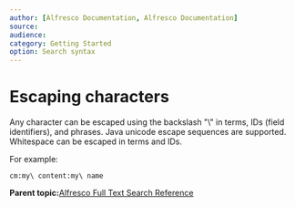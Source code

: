 ```yaml
---
author: [Alfresco Documentation, Alfresco Documentation]
source: 
audience: 
category: Getting Started
option: Search syntax
---
```


# Escaping characters

Any character can be escaped using the backslash "\\" in terms, IDs \(field identifiers\), and phrases. Java unicode escape sequences are supported. Whitespace can be escaped in terms and IDs.

For example:

```
cm:my\ content:my\ name 
```

**Parent topic:**[Alfresco Full Text Search Reference](../concepts/rm-searchsyntax-intro.md)


